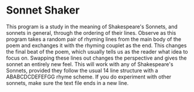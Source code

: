 # Sonnet Shaker

  This program is a study in the meaning of Shakespeare's Sonnets, and sonnets in general, through the ordering of their lines. Observe as this program takes a random pair of rhyming lines from the main body of the poem and exchanges it with the rhyming couplet as the end. This changes the final beat of the poem, which usually tells us as the reader what idea to focus on. Swapping these lines out changes the perspective and gives the sonnet an entirely new feel. This will work with any of Shakespeare's Sonnets, provided they follow the usual 14 line structure with a ABABCDCDEFEFGG rhyme scheme. If you do experiment with other sonnets, make sure the text file ends in a new line.
